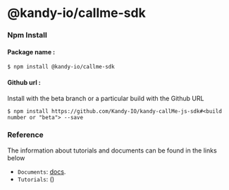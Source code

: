 # @kandy-io/callme-sdk

### Npm Install

#### Package name :

`$ npm install @kandy-io/callme-sdk`

#### Github url :

Install with the beta branch or a particular build with the Github URL

`$ npm install https://github.com/Kandy-IO/kandy-callMe-js-sdk#<build number or "beta"> --save`

### Reference

The information about tutorials and documents can be found in the links below

* `Documents`: [docs](https://kandy-io.github.io//docs).
* `Tutorials`: ()






